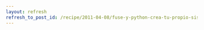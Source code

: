 ```yaml
---
layout: refresh
refresh_to_post_id: /recipe/2011-04-08/fuse-y-python-crea-tu-propio-sistema-de-ficheros-fcilmente
---
```


